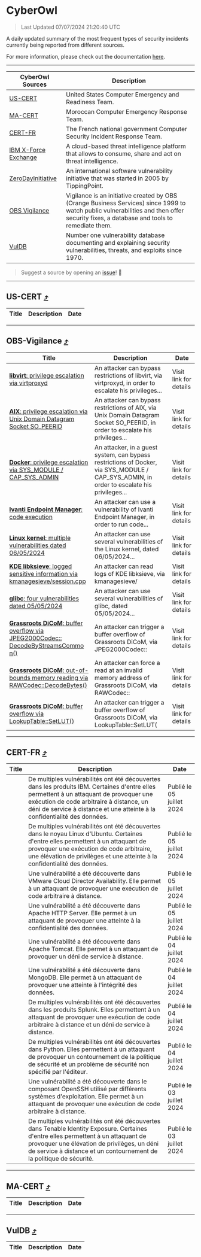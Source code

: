 
 <div id='top'></div>

# CyberOwl

 > Last Updated 07/07/2024 21:20:40 UTC
 
 A daily updated summary of the most frequent types of security incidents currently being reported from different sources.
 
 For more information, please check out the documentation [here](./docs/README.md).
 
 ---
 |CyberOwl Sources|Description|
 |---|---|
 |[US-CERT](#us-cert-arrow_heading_up)|United States Computer Emergency and Readiness Team.|
 |[MA-CERT](#ma-cert-arrow_heading_up)|Moroccan Computer Emergency Response Team.|
 |[CERT-FR](#cert-fr-arrow_heading_up)|The French national government Computer Security Incident Response Team.|
 |[IBM X-Force Exchange](#ibmcloud-arrow_heading_up)|A cloud-based threat intelligence platform that allows to consume, share and act on threat intelligence.|
 |[ZeroDayInitiative](#zerodayinitiative-arrow_heading_up)|An international software vulnerability initiative that was started in 2005 by TippingPoint.|
 |[OBS Vigilance](#obs-vigilance-arrow_heading_up)|Vigilance is an initiative created by OBS (Orange Business Services) since 1999 to watch public vulnerabilities and then offer security fixes, a database and tools to remediate them.|
 |[VulDB](#vuldb-arrow_heading_up)|Number one vulnerability database documenting and explaining security vulnerabilities, threats, and exploits since 1970.|
 
 > Suggest a source by opening an [issue](https://github.com/karimhabush/cyberowl/issues)! :raised_hands:
 ---

## US-CERT [:arrow_heading_up:](#cyberowl)

 |Title|Description|Date|
 |---|---|---|
 
 ---

## OBS-Vigilance [:arrow_heading_up:](#cyberowl)

 |Title|Description|Date|
 |---|---|---|
 |[<a href="https://vigilance.fr/vulnerability/libvirt-privilege-escalation-via-virtproxyd-44216" class="noirorange"><b>libvirt</b>: privilege escalation via virtproxyd</a>](https://vigilance.fr/vulnerability/libvirt-privilege-escalation-via-virtproxyd-44216)|An attacker can bypass restrictions of libvirt, via virtproxyd, in order to escalate his privileges...|Visit link for details|
 |[<a href="https://vigilance.fr/vulnerability/AIX-privilege-escalation-via-Unix-Domain-Datagram-Socket-SO-PEERID-44214" class="noirorange"><b>AIX</b>: privilege escalation via Unix Domain Datagram Socket SO_PEERID</a>](https://vigilance.fr/vulnerability/AIX-privilege-escalation-via-Unix-Domain-Datagram-Socket-SO-PEERID-44214)|An attacker can bypass restrictions of AIX, via Unix Domain Datagram Socket SO_PEERID, in order to escalate his privileges...|Visit link for details|
 |[<a href="https://vigilance.fr/vulnerability/Docker-privilege-escalation-via-SYS-MODULE-CAP-SYS-ADMIN-44212" class="noirorange"><b>Docker</b>: privilege escalation via SYS_MODULE / CAP_SYS_ADMIN</a>](https://vigilance.fr/vulnerability/Docker-privilege-escalation-via-SYS-MODULE-CAP-SYS-ADMIN-44212)|An attacker, in a guest system, can bypass restrictions of Docker, via SYS_MODULE / CAP_SYS_ADMIN, in order to escalate his privileges...|Visit link for details|
 |[<a href="https://vigilance.fr/vulnerability/Ivanti-Endpoint-Manager-code-execution-42510" class="noirorange"><b>Ivanti Endpoint Manager</b>: code execution</a>](https://vigilance.fr/vulnerability/Ivanti-Endpoint-Manager-code-execution-42510)|An attacker can use a vulnerability of Ivanti Endpoint Manager, in order to run code...|Visit link for details|
 |[<a href="https://vigilance.fr/vulnerability/Linux-kernel-multiple-vulnerabilities-dated-06-05-2024-44211" class="noirorange"><b>Linux kernel</b>: multiple vulnerabilities dated 06/05/2024</a>](https://vigilance.fr/vulnerability/Linux-kernel-multiple-vulnerabilities-dated-06-05-2024-44211)|An attacker can use several vulnerabilities of the Linux kernel, dated 06/05/2024...|Visit link for details|
 |[<a href="https://vigilance.fr/vulnerability/KDE-libksieve-logged-sensitive-information-via-kmanagesieve-session-cpp-44210" class="noirorange"><b>KDE libksieve</b>: logged sensitive information via kmanagesieve/<wbr>session.cpp</wbr></a>](https://vigilance.fr/vulnerability/KDE-libksieve-logged-sensitive-information-via-kmanagesieve-session-cpp-44210)|An attacker can read logs of KDE libksieve, via kmanagesieve/|Visit link for details|
 |[<a href="https://vigilance.fr/vulnerability/glibc-four-vulnerabilities-dated-05-05-2024-44209" class="noirorange"><b>glibc</b>: four vulnerabilities dated 05/05/2024</a>](https://vigilance.fr/vulnerability/glibc-four-vulnerabilities-dated-05-05-2024-44209)|An attacker can use several vulnerabilities of glibc, dated 05/05/2024...|Visit link for details|
 |[<a href="https://vigilance.fr/vulnerability/Grassroots-DiCoM-buffer-overflow-via-JPEG2000Codec-DecodeByStreamsCommon-44207" class="noirorange"><b>Grassroots DiCoM</b>: buffer overflow via JPEG2000Codec::<wbr>DecodeByStreamsCommo<wbr>n()</wbr></wbr></a>](https://vigilance.fr/vulnerability/Grassroots-DiCoM-buffer-overflow-via-JPEG2000Codec-DecodeByStreamsCommon-44207)|An attacker can trigger a buffer overflow of Grassroots DiCoM, via JPEG2000Codec::|Visit link for details|
 |[<a href="https://vigilance.fr/vulnerability/Grassroots-DiCoM-out-of-bounds-memory-reading-via-RAWCodec-DecodeBytes-44208" class="noirorange"><b>Grassroots DiCoM</b>: out-of-bounds memory reading via RAWCodec::<wbr>DecodeBytes()</wbr></a>](https://vigilance.fr/vulnerability/Grassroots-DiCoM-out-of-bounds-memory-reading-via-RAWCodec-DecodeBytes-44208)|An attacker can force a read at an invalid memory address of Grassroots DiCoM, via RAWCodec::|Visit link for details|
 |[<a href="https://vigilance.fr/vulnerability/Grassroots-DiCoM-buffer-overflow-via-LookupTable-SetLUT-44206" class="noirorange"><b>Grassroots DiCoM</b>: buffer overflow via LookupTable::SetLUT(<wbr>)</wbr></a>](https://vigilance.fr/vulnerability/Grassroots-DiCoM-buffer-overflow-via-LookupTable-SetLUT-44206)|An attacker can trigger a buffer overflow of Grassroots DiCoM, via LookupTable::SetLUT(|Visit link for details|
 
 ---

## CERT-FR [:arrow_heading_up:](#cyberowl)

 |Title|Description|Date|
 |---|---|---|
 |[](https://www.cert.ssi.gouv.fr/avis/CERTFR-2024-AVI-0547/)|De multiples vulnérabilités ont été découvertes dans les produits IBM. Certaines d'entre elles permettent à un attaquant de provoquer une exécution de code arbitraire à distance, un déni de service à distance et une atteinte à la confidentialité des données.|Publié le 05 juillet 2024|
 |[](https://www.cert.ssi.gouv.fr/avis/CERTFR-2024-AVI-0546/)|De multiples vulnérabilités ont été découvertes dans le noyau Linux d'Ubuntu. Certaines d'entre elles permettent à un attaquant de provoquer une exécution de code arbitraire, une élévation de privilèges et une atteinte à la confidentialité des données.|Publié le 05 juillet 2024|
 |[](https://www.cert.ssi.gouv.fr/avis/CERTFR-2024-AVI-0545/)|Une vulnérabilité a été découverte dans VMware Cloud Director Availability. Elle permet à un attaquant de provoquer une exécution de code arbitraire à distance.|Publié le 05 juillet 2024|
 |[](https://www.cert.ssi.gouv.fr/avis/CERTFR-2024-AVI-0544/)|Une vulnérabilité a été découverte dans Apache HTTP Server. Elle permet à un attaquant de provoquer une atteinte à la confidentialité des données.|Publié le 05 juillet 2024|
 |[](https://www.cert.ssi.gouv.fr/avis/CERTFR-2024-AVI-0543/)|Une vulnérabilité a été découverte dans Apache Tomcat. Elle permet à un attaquant de provoquer un déni de service à distance.|Publié le 04 juillet 2024|
 |[](https://www.cert.ssi.gouv.fr/avis/CERTFR-2024-AVI-0542/)|Une vulnérabilité a été découverte dans MongoDB. Elle permet à un attaquant de provoquer une atteinte à l'intégrité des données.|Publié le 04 juillet 2024|
 |[](https://www.cert.ssi.gouv.fr/avis/CERTFR-2024-AVI-0541/)|De multiples vulnérabilités ont été découvertes dans les produits Splunk. Elles permettent à un attaquant de provoquer une exécution de code arbitraire à distance et un déni de service à distance.|Publié le 04 juillet 2024|
 |[](https://www.cert.ssi.gouv.fr/avis/CERTFR-2024-AVI-0540/)|De multiples vulnérabilités ont été découvertes dans Python. Elles permettent à un attaquant de provoquer un contournement de la politique de sécurité et un problème de sécurité non spécifié par l'éditeur.|Publié le 04 juillet 2024|
 |[](https://www.cert.ssi.gouv.fr/avis/CERTFR-2024-AVI-0539/)|Une vulnérabilité a été découverte dans le composant OpenSSH utilisé par différents systèmes d'exploitation. Elle permet à un attaquant de provoquer une exécution de code arbitraire à distance.|Publié le 03 juillet 2024|
 |[](https://www.cert.ssi.gouv.fr/avis/CERTFR-2024-AVI-0538/)|De multiples vulnérabilités ont été découvertes dans Tenable Identity Exposure. Certaines d'entre elles permettent à un attaquant de provoquer une élévation de privilèges, un déni de service à distance et un contournement de la politique de sécurité.|Publié le 03 juillet 2024|
 
 ---

## MA-CERT [:arrow_heading_up:](#cyberowl)

 |Title|Description|Date|
 |---|---|---|
 
 ---

## VulDB [:arrow_heading_up:](#cyberowl)

 |Title|Description|Date|
 |---|---|---|
 